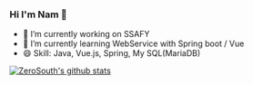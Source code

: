 ### Hi I'm Nam 👋

- 🔭 I’m currently working on SSAFY
- 🌱 I’m currently learning WebService with Spring boot / Vue
- 😄 Skill: Java, Vue.js, Spring, My SQL(MariaDB) 

[![ZeroSouth's github stats](https://github-readme-stats.vercel.app/api?username=muckyang&show_icons=true&theme=radical)](https://github.com/muckyang/muckyang)
